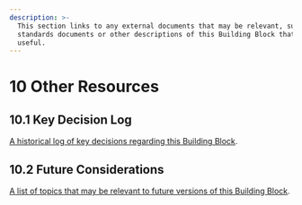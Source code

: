 ```yaml
---
description: >-
  This section links to any external documents that may be relevant, such as
  standards documents or other descriptions of this Building Block that may be
  useful.
---
```


# 10 Other Resources

## 10.1 Key Decision Log

[A historical log of key decisions regarding this Building Block](https://govstack-global.atlassian.net/l/cp/e1R8Ziv5).

## 10.2 Future Considerations

[A list of topics that may be relevant to future versions of this Building Block](https://govstack-global.atlassian.net/l/cp/aq80y1to).

